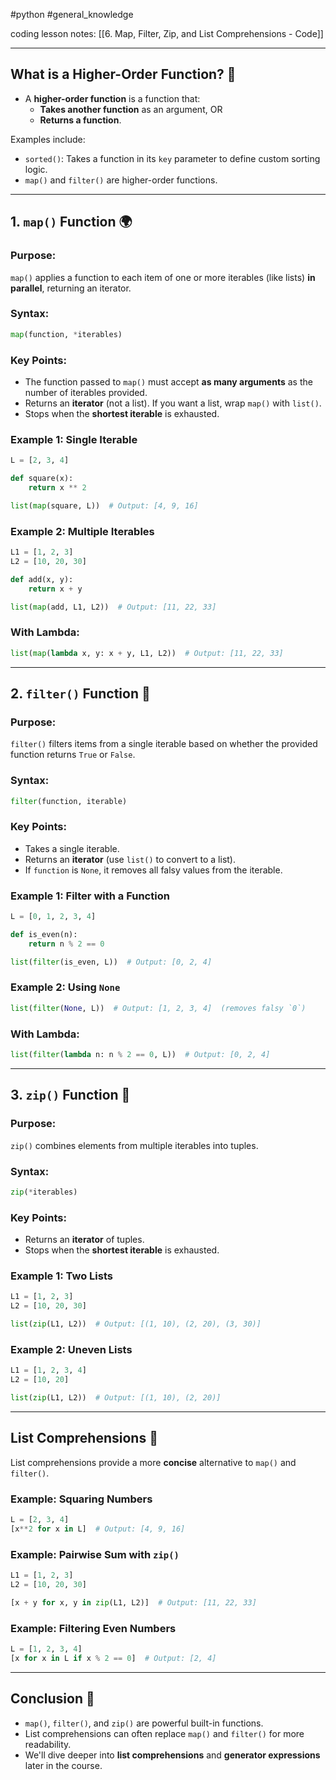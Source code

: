 #python #general_knowledge 

coding lesson notes: [[6. Map, Filter, Zip, and List Comprehensions - Code]]

---
## What is a Higher-Order Function? 🤔
- A **higher-order function** is a function that:
  - **Takes another function** as an argument, OR
  - **Returns a function**.

Examples include:
- `sorted()`: Takes a function in its `key` parameter to define custom sorting logic.
- `map()` and `filter()` are higher-order functions.

---

## 1. `map()` Function 🌍
### Purpose:
`map()` applies a function to each item of one or more iterables (like lists) **in parallel**, returning an iterator.

### Syntax:
```python
map(function, *iterables)
```

### Key Points:
- The function passed to `map()` must accept **as many arguments** as the number of iterables provided.
- Returns an **iterator** (not a list). If you want a list, wrap `map()` with `list()`.
- Stops when the **shortest iterable** is exhausted.

### Example 1: Single Iterable
```python
L = [2, 3, 4]

def square(x):
    return x ** 2

list(map(square, L))  # Output: [4, 9, 16]
```

### Example 2: Multiple Iterables
```python
L1 = [1, 2, 3]
L2 = [10, 20, 30]

def add(x, y):
    return x + y

list(map(add, L1, L2))  # Output: [11, 22, 33]
```

### With Lambda:
```python
list(map(lambda x, y: x + y, L1, L2))  # Output: [11, 22, 33]
```

---

## 2. `filter()` Function 🧹
### Purpose:
`filter()` filters items from a single iterable based on whether the provided function returns `True` or `False`.

### Syntax:
```python
filter(function, iterable)
```

### Key Points:
- Takes a single iterable.
- Returns an **iterator** (use `list()` to convert to a list).
- If `function` is `None`, it removes all falsy values from the iterable.

### Example 1: Filter with a Function
```python
L = [0, 1, 2, 3, 4]

def is_even(n):
    return n % 2 == 0

list(filter(is_even, L))  # Output: [0, 2, 4]
```

### Example 2: Using `None`
```python
list(filter(None, L))  # Output: [1, 2, 3, 4]  (removes falsy `0`)
```

### With Lambda:
```python
list(filter(lambda n: n % 2 == 0, L))  # Output: [0, 2, 4]
```

---

## 3. `zip()` Function 🔗
### Purpose:
`zip()` combines elements from multiple iterables into tuples.

### Syntax:
```python
zip(*iterables)
```

### Key Points:
- Returns an **iterator** of tuples.
- Stops when the **shortest iterable** is exhausted.

### Example 1: Two Lists
```python
L1 = [1, 2, 3]
L2 = [10, 20, 30]

list(zip(L1, L2))  # Output: [(1, 10), (2, 20), (3, 30)]
```

### Example 2: Uneven Lists
```python
L1 = [1, 2, 3, 4]
L2 = [10, 20]

list(zip(L1, L2))  # Output: [(1, 10), (2, 20)]
```

---

## List Comprehensions 📝
List comprehensions provide a more **concise** alternative to `map()` and `filter()`.

### Example: Squaring Numbers
```python
L = [2, 3, 4]
[x**2 for x in L]  # Output: [4, 9, 16]
```

### Example: Pairwise Sum with `zip()`
```python
L1 = [1, 2, 3]
L2 = [10, 20, 30]

[x + y for x, y in zip(L1, L2)]  # Output: [11, 22, 33]
```

### Example: Filtering Even Numbers
```python
L = [1, 2, 3, 4]
[x for x in L if x % 2 == 0]  # Output: [2, 4]
```

---

## Conclusion 🌟
- `map()`, `filter()`, and `zip()` are powerful built-in functions.
- List comprehensions can often replace `map()` and `filter()` for more readability.
- We'll dive deeper into **list comprehensions** and **generator expressions** later in the course.